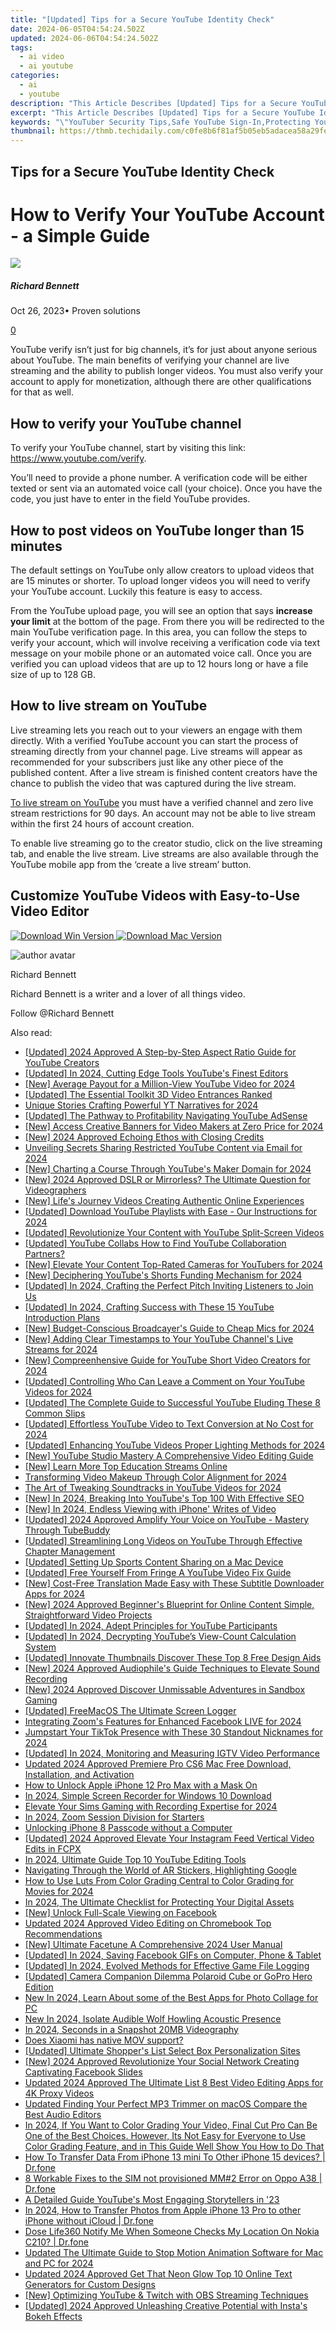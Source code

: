 ```yaml
---
title: "[Updated] Tips for a Secure YouTube Identity Check"
date: 2024-06-05T04:54:24.502Z
updated: 2024-06-06T04:54:24.502Z
tags:
  - ai video
  - ai youtube
categories:
  - ai
  - youtube
description: "This Article Describes [Updated] Tips for a Secure YouTube Identity Check"
excerpt: "This Article Describes [Updated] Tips for a Secure YouTube Identity Check"
keywords: "\"YouTuber Security Tips,Safe YouTube Sign-In,Protecting Your ID YouTube,YouTube Safety Practices,Secure Channel Setup,Identity Verification Tips,Safeguarding YouTube Accounts\""
thumbnail: https://thmb.techidaily.com/c0fe8b6f81af5b05eb5adacea58a29fe6fd2f271b6a687457517f15534dc6b13.jpg
---
```


## Tips for a Secure YouTube Identity Check

# How to Verify Your YouTube Account - a Simple Guide

![](https://images.wondershare.com/filmora/article-images/richard-bennett.jpg)

##### Richard Bennett

 Oct 26, 2023• Proven solutions

[0](#commentsBoxSeoTemplate)

YouTube verify isn’t just for big channels, it’s for just about anyone serious about YouTube. The main benefits of verifying your channel are live streaming and the ability to publish longer videos. You must also verify your account to apply for monetization, although there are other qualifications for that as well.

## How to verify your YouTube channel

To verify your YouTube channel, start by visiting this link: <https://www.youtube.com/verify>.

You’ll need to provide a phone number. A verification code will be either texted or sent via an automated voice call (your choice). Once you have the code, you just have to enter in the field YouTube provides.

## How to post videos on YouTube longer than 15 minutes

The default settings on YouTube only allow creators to upload videos that are 15 minutes or shorter. To upload longer videos you will need to verify your YouTube account. Luckily this feature is easy to access.

From the YouTube upload page, you will see an option that says **increase your limit** at the bottom of the page. From there you will be redirected to the main YouTube verification page. In this area, you can follow the steps to verify your account, which will involve receiving a verification code via text message on your mobile phone or an automated voice call. Once you are verified you can upload videos that are up to 12 hours long or have a file size of up to 128 GB.

## How to live stream on YouTube

Live streaming lets you reach out to your viewers an engage with them directly. With a verified YouTube account you can start the process of streaming directly from your channel page. Live streams will appear as recommended for your subscribers just like any other piece of the published content. After a live stream is finished content creators have the chance to publish the video that was captured during the live stream.

[To live stream on YouTube](https://tools.techidaily.com/wondershare/filmora/download/) you must have a verified channel and zero live stream restrictions for 90 days. An account may not be able to live stream within the first 24 hours of account creation.

To enable live streaming go to the creator studio, click on the live streaming tab, and enable the live stream. Live streams are also available through the YouTube mobile app from the ‘create a live stream’ button.

## Customize YouTube Videos with Easy-to-Use Video Editor

[![Download Win Version](https://images.wondershare.com/filmora/guide/download-btn-win.jpg) ](https://tools.techidaily.com/wondershare/filmora/download/) [![Download Mac Version](https://images.wondershare.com/filmora/guide/download-btn-mac.jpg) ](https://tools.techidaily.com/wondershare/filmora/download/)

![author avatar](https://images.wondershare.com/filmora/article-images/richard-bennett.jpg)

Richard Bennett

Richard Bennett is a writer and a lover of all things video.

Follow @Richard Bennett

<span class="atpl-alsoreadstyle">Also read:</span>
<div><ul>
<li><a href="https://facebook-record-videos.techidaily.com/updated-2024-approved-a-step-by-step-aspect-ratio-guide-for-youtube-creators/"><u>[Updated] 2024 Approved  A Step-by-Step Aspect Ratio Guide for YouTube Creators</u></a></li>
<li><a href="https://facebook-record-videos.techidaily.com/updated-in-2024-cutting-edge-tools-youtubes-finest-editors/"><u>[Updated] In 2024, Cutting Edge Tools  YouTube's Finest Editors</u></a></li>
<li><a href="https://facebook-record-videos.techidaily.com/new-average-payout-for-a-million-view-youtube-video-for-2024/"><u>[New] Average Payout for a Million-View YouTube Video for 2024</u></a></li>
<li><a href="https://facebook-record-videos.techidaily.com/updated-the-essential-toolkit-3d-video-entrances-ranked/"><u>[Updated] The Essential Toolkit  3D Video Entrances Ranked</u></a></li>
<li><a href="https://facebook-record-videos.techidaily.com/unique-stories-crafting-powerful-yt-narratives-for-2024/"><u>Unique Stories  Crafting Powerful YT Narratives for 2024</u></a></li>
<li><a href="https://facebook-record-videos.techidaily.com/updated-the-pathway-to-profitability-navigating-youtube-adsense/"><u>[Updated] The Pathway to Profitability  Navigating YouTube AdSense</u></a></li>
<li><a href="https://facebook-record-videos.techidaily.com/new-access-creative-banners-for-video-makers-at-zero-price-for-2024/"><u>[New] Access Creative Banners for Video Makers at Zero Price for 2024</u></a></li>
<li><a href="https://facebook-record-videos.techidaily.com/new-2024-approved-echoing-ethos-with-closing-credits/"><u>[New] 2024 Approved  Echoing Ethos with Closing Credits</u></a></li>
<li><a href="https://facebook-record-videos.techidaily.com/unveiling-secrets-sharing-restricted-youtube-content-via-email-for-2024/"><u>Unveiling Secrets  Sharing Restricted YouTube Content via Email for 2024</u></a></li>
<li><a href="https://facebook-record-videos.techidaily.com/new-charting-a-course-through-youtubes-maker-domain-for-2024/"><u>[New] Charting a Course Through YouTube's Maker Domain for 2024</u></a></li>
<li><a href="https://facebook-record-videos.techidaily.com/new-2024-approved-dslr-or-mirrorless-the-ultimate-question-for-videographers/"><u>[New] 2024 Approved  DSLR or Mirrorless? The Ultimate Question for Videographers</u></a></li>
<li><a href="https://facebook-record-videos.techidaily.com/new-lifes-journey-videos-creating-authentic-online-experiences/"><u>[New] Life's Journey Videos  Creating Authentic Online Experiences</u></a></li>
<li><a href="https://facebook-record-videos.techidaily.com/updated-download-youtube-playlists-with-ease-our-instructions-for-2024/"><u>[Updated] Download YouTube Playlists with Ease - Our Instructions for 2024</u></a></li>
<li><a href="https://facebook-record-videos.techidaily.com/updated-revolutionize-your-content-with-youtube-split-screen-videos/"><u>[Updated] Revolutionize Your Content with YouTube Split-Screen Videos</u></a></li>
<li><a href="https://facebook-record-videos.techidaily.com/updated-youtube-collabs-how-to-find-youtube-collaboration-partners/"><u>[Updated] YouTube Collabs  How to Find YouTube Collaboration Partners?</u></a></li>
<li><a href="https://facebook-record-videos.techidaily.com/new-elevate-your-content-top-rated-cameras-for-youtubers-for-2024/"><u>[New] Elevate Your Content  Top-Rated Cameras for YouTubers for 2024</u></a></li>
<li><a href="https://facebook-record-videos.techidaily.com/new-deciphering-youtubes-shorts-funding-mechanism-for-2024/"><u>[New] Deciphering YouTube's Shorts Funding Mechanism for 2024</u></a></li>
<li><a href="https://facebook-record-videos.techidaily.com/updated-in-2024-crafting-the-perfect-pitch-inviting-listeners-to-join-us/"><u>[Updated] In 2024, Crafting the Perfect Pitch  Inviting Listeners to Join Us</u></a></li>
<li><a href="https://facebook-record-videos.techidaily.com/updated-in-2024-crafting-success-with-these-15-youtube-introduction-plans/"><u>[Updated] In 2024, Crafting Success with These 15 YouTube Introduction Plans</u></a></li>
<li><a href="https://facebook-record-videos.techidaily.com/new-budget-conscious-broadcayers-guide-to-cheap-mics-for-2024/"><u>[New] Budget-Conscious Broadcayer's Guide to Cheap Mics for 2024</u></a></li>
<li><a href="https://facebook-record-videos.techidaily.com/new-adding-clear-timestamps-to-your-youtube-channels-live-streams-for-2024/"><u>[New] Adding Clear Timestamps to Your YouTube Channel's Live Streams for 2024</u></a></li>
<li><a href="https://facebook-record-videos.techidaily.com/new-compreenhensive-guide-for-youtube-short-video-creators-for-2024/"><u>[New] Compreenhensive Guide for YouTube Short Video Creators for 2024</u></a></li>
<li><a href="https://facebook-record-videos.techidaily.com/updated-controlling-who-can-leave-a-comment-on-your-youtube-videos-for-2024/"><u>[Updated] Controlling Who Can Leave a Comment on Your YouTube Videos for 2024</u></a></li>
<li><a href="https://facebook-record-videos.techidaily.com/updated-the-complete-guide-to-successful-youtube-eluding-these-8-common-slips/"><u>[Updated] The Complete Guide to Successful YouTube  Eluding These 8 Common Slips</u></a></li>
<li><a href="https://facebook-record-videos.techidaily.com/updated-effortless-youtube-video-to-text-conversion-at-no-cost-for-2024/"><u>[Updated] Effortless YouTube Video to Text Conversion at No Cost for 2024</u></a></li>
<li><a href="https://facebook-record-videos.techidaily.com/updated-enhancing-youtube-videos-proper-lighting-methods-for-2024/"><u>[Updated] Enhancing YouTube Videos  Proper Lighting Methods for 2024</u></a></li>
<li><a href="https://facebook-record-videos.techidaily.com/new-youtube-studio-mastery-a-comprehensive-video-editing-guide/"><u>[New] YouTube Studio Mastery  A Comprehensive Video Editing Guide</u></a></li>
<li><a href="https://facebook-record-videos.techidaily.com/new-learn-more-top-education-streams-online/"><u>[New] Learn More  Top Education Streams Online</u></a></li>
<li><a href="https://facebook-record-videos.techidaily.com/transforming-video-makeup-through-color-alignment-for-2024/"><u>Transforming Video Makeup Through Color Alignment for 2024</u></a></li>
<li><a href="https://facebook-record-videos.techidaily.com/the-art-of-tweaking-soundtracks-in-youtube-videos-for-2024/"><u>The Art of Tweaking Soundtracks in YouTube Videos for 2024</u></a></li>
<li><a href="https://facebook-record-videos.techidaily.com/new-in-2024-breaking-into-youtubes-top-100-with-effective-seo/"><u>[New] In 2024, Breaking Into YouTube's Top 100 With Effective SEO</u></a></li>
<li><a href="https://facebook-record-videos.techidaily.com/new-in-2024-endless-viewing-with-iphone-writes-of-video/"><u>[New] In 2024, Endless Viewing with iPhone' Writes of Video</u></a></li>
<li><a href="https://facebook-record-videos.techidaily.com/updated-2024-approved-amplify-your-voice-on-youtube-mastery-through-tubebuddy/"><u>[Updated] 2024 Approved  Amplify Your Voice on YouTube - Mastery Through TubeBuddy</u></a></li>
<li><a href="https://facebook-record-videos.techidaily.com/updated-streamlining-long-videos-on-youtube-through-effective-chapter-management/"><u>[Updated] Streamlining Long Videos on YouTube Through Effective Chapter Management</u></a></li>
<li><a href="https://facebook-record-videos.techidaily.com/updated-setting-up-sports-content-sharing-on-a-mac-device/"><u>[Updated] Setting Up Sports Content Sharing on a Mac Device</u></a></li>
<li><a href="https://facebook-record-videos.techidaily.com/updated-free-yourself-from-fringe-a-youtube-video-fix-guide/"><u>[Updated] Free Yourself From Fringe  A YouTube Video Fix Guide</u></a></li>
<li><a href="https://facebook-record-videos.techidaily.com/new-cost-free-translation-made-easy-with-these-subtitle-downloader-apps-for-2024/"><u>[New] Cost-Free Translation Made Easy with These Subtitle Downloader Apps for 2024</u></a></li>
<li><a href="https://facebook-record-videos.techidaily.com/new-2024-approved-beginners-blueprint-for-online-content-simple-straightforward-video-projects/"><u>[New] 2024 Approved  Beginner's Blueprint for Online Content  Simple, Straightforward Video Projects</u></a></li>
<li><a href="https://facebook-record-videos.techidaily.com/updated-in-2024-adept-principles-for-youtube-participants/"><u>[Updated] In 2024, Adept Principles for YouTube Participants</u></a></li>
<li><a href="https://facebook-record-videos.techidaily.com/updated-in-2024-decrypting-youtubes-view-count-calculation-system/"><u>[Updated] In 2024, Decrypting YouTube’s View-Count Calculation System</u></a></li>
<li><a href="https://facebook-record-videos.techidaily.com/updated-innovate-thumbnails-discover-these-top-8-free-design-aids/"><u>[Updated] Innovate Thumbnails  Discover These Top 8 Free Design Aids</u></a></li>
<li><a href="https://facebook-record-videos.techidaily.com/new-2024-approved-audiophiles-guide-techniques-to-elevate-sound-recording/"><u>[New] 2024 Approved  Audiophile's Guide  Techniques to Elevate Sound Recording</u></a></li>
<li><a href="https://remote-screen-capture.techidaily.com/new-2024-approved-discover-unmissable-adventures-in-sandbox-gaming/"><u>[New] 2024 Approved  Discover Unmissable Adventures in Sandbox Gaming</u></a></li>
<li><a href="https://digital-screen-recording.techidaily.com/updated-freemacos-the-ultimate-screen-logger/"><u>[Updated] FreeMacOS  The Ultimate Screen Logger</u></a></li>
<li><a href="https://extra-support.techidaily.com/integrating-zooms-features-for-enhanced-facebook-live-for-2024/"><u>Integrating Zoom's Features for Enhanced Facebook LIVE for 2024</u></a></li>
<li><a href="https://tiktok-videos.techidaily.com/jumpstart-your-tiktok-presence-with-these-30-standout-nicknames-for-2024/"><u>Jumpstart Your TikTok Presence with These 30 Standout Nicknames for 2024</u></a></li>
<li><a href="https://instagram-video-recordings.techidaily.com/updated-in-2024-monitoring-and-measuring-igtv-video-performance/"><u>[Updated] In 2024, Monitoring and Measuring IGTV Video Performance</u></a></li>
<li><a href="https://ai-driven-video-production.techidaily.com/updated-2024-approved-premiere-pro-cs6-mac-free-download-installation-and-activation/"><u>Updated 2024 Approved Premiere Pro CS6 Mac Free Download, Installation, and Activation</u></a></li>
<li><a href="https://ios-unlock.techidaily.com/how-to-unlock-apple-iphone-12-pro-max-with-a-mask-on-by-drfone-ios/"><u>How to Unlock Apple iPhone 12 Pro Max with a Mask On</u></a></li>
<li><a href="https://screen-capture.techidaily.com/in-2024-simple-screen-recorder-for-windows-10-download/"><u>In 2024, Simple Screen Recorder for Windows 10 Download</u></a></li>
<li><a href="https://video-capture.techidaily.com/elevate-your-sims-gaming-with-recording-expertise-for-2024/"><u>Elevate Your Sims Gaming with Recording Expertise for 2024</u></a></li>
<li><a href="https://visual-screen-recording.techidaily.com/in-2024-zoom-session-division-for-starters/"><u>In 2024, Zoom Session Division for Starters</u></a></li>
<li><a href="https://ios-unlock.techidaily.com/unlocking-iphone-8-passcode-without-a-computer-by-drfone-ios/"><u>Unlocking iPhone 8 Passcode without a Computer</u></a></li>
<li><a href="https://instagram-clips.techidaily.com/updated-2024-approved-elevate-your-instagram-feed-vertical-video-edits-in-fcpx/"><u>[Updated] 2024 Approved  Elevate Your Instagram Feed  Vertical Video Edits in FCPX</u></a></li>
<li><a href="https://youtube-help.techidaily.com/in-2024-ultimate-guide-top-10-youtube-editing-tools/"><u>In 2024, Ultimate Guide  Top 10 YouTube Editing Tools</u></a></li>
<li><a href="https://extra-hints.techidaily.com/navigating-through-the-world-of-ar-stickers-highlighting-google/"><u>Navigating Through the World of AR Stickers, Highlighting Google</u></a></li>
<li><a href="https://some-skills.techidaily.com/how-to-use-luts-from-color-grading-central-to-color-grading-for-movies-for-2024/"><u>How to Use Luts From Color Grading Central to Color Grading for Movies for 2024</u></a></li>
<li><a href="https://youtube-help.techidaily.com/in-2024-the-ultimate-checklist-for-protecting-your-digital-assets/"><u>In 2024, The Ultimate Checklist for Protecting Your Digital Assets</u></a></li>
<li><a href="https://facebook-clips.techidaily.com/new-unlock-full-scale-viewing-on-facebook/"><u>[New] Unlock Full-Scale Viewing on Facebook</u></a></li>
<li><a href="https://video-content-creator.techidaily.com/updated-2024-approved-video-editing-on-chromebook-top-recommendations/"><u>Updated 2024 Approved Video Editing on Chromebook Top Recommendations</u></a></li>
<li><a href="https://some-guidance.techidaily.com/new-ultimate-facetune-a-comprehensive-2024-user-manual/"><u>[New] Ultimate Facetune  A Comprehensive 2024 User Manual</u></a></li>
<li><a href="https://facebook-video-content.techidaily.com/updated-in-2024-saving-facebook-gifs-on-computer-phone-and-tablet/"><u>[Updated] In 2024, Saving Facebook GIFs on Computer, Phone & Tablet</u></a></li>
<li><a href="https://screen-activity-recording.techidaily.com/updated-in-2024-evolved-methods-for-effective-game-file-logging/"><u>[Updated] In 2024, Evolved Methods for Effective Game File Logging</u></a></li>
<li><a href="https://extra-tips.techidaily.com/updated-camera-companion-dilemma-polaroid-cube-or-gopro-hero-edition/"><u>[Updated] Camera Companion Dilemma  Polaroid Cube or GoPro Hero Edition</u></a></li>
<li><a href="https://ai-video-editing.techidaily.com/new-in-2024-learn-about-some-of-the-best-apps-for-photo-collage-for-pc/"><u>New In 2024, Learn About some of the Best Apps for Photo Collage for PC</u></a></li>
<li><a href="https://voice-adjusting.techidaily.com/new-in-2024-isolate-audible-wolf-howling-acoustic-presence/"><u>New In 2024, Isolate Audible Wolf Howling Acoustic Presence</u></a></li>
<li><a href="https://extra-approaches.techidaily.com/in-2024-seconds-in-a-snapshot-20mb-videography/"><u>In 2024, Seconds in a Snapshot  20MB Videography</u></a></li>
<li><a href="https://phone-solutions.techidaily.com/does-xiaomi-has-native-mov-support-by-aiseesoft-video-converter-play-mov-on-android/"><u>Does Xiaomi has native MOV support?</u></a></li>
<li><a href="https://some-approaches.techidaily.com/updated-ultimate-shoppers-list-select-box-personalization-sites/"><u>[Updated] Ultimate Shopper's List  Select Box Personalization Sites</u></a></li>
<li><a href="https://facebook-video-content.techidaily.com/new-2024-approved-revolutionize-your-social-network-creating-captivating-facebook-slides/"><u>[New] 2024 Approved  Revolutionize Your Social Network  Creating Captivating Facebook Slides</u></a></li>
<li><a href="https://smart-video-creator.techidaily.com/updated-2024-approved-the-ultimate-list-8-best-video-editing-apps-for-4k-proxy-videos/"><u>Updated 2024 Approved The Ultimate List 8 Best Video Editing Apps for 4K Proxy Videos</u></a></li>
<li><a href="https://sound-optimizing.techidaily.com/updated-finding-your-perfect-mp3-trimmer-on-macos-compare-the-best-audio-editors/"><u>Updated Finding Your Perfect MP3 Trimmer on macOS Compare the Best Audio Editors</u></a></li>
<li><a href="https://ai-editing-video.techidaily.com/in-2024-if-you-want-to-color-grading-your-video-final-cut-pro-can-be-one-of-the-best-choices-however-its-not-easy-for-everyone-to-use-color-grading-feature-/"><u>In 2024, If You Want to Color Grading Your Video, Final Cut Pro Can Be One of the Best Choices. However, Its Not Easy for Everyone to Use Color Grading Feature, and in This Guide Well Show You How to Do That</u></a></li>
<li><a href="https://review-topics.techidaily.com/how-to-transfer-data-from-iphone-13-mini-to-other-iphone-15-devices-drfone-by-drfone-transfer-data-from-ios-transfer-data-from-ios/"><u>How To Transfer Data From iPhone 13 mini To Other iPhone 15 devices? | Dr.fone</u></a></li>
<li><a href="https://howto.techidaily.com/8-workable-fixes-to-the-sim-not-provisioned-mm2-error-on-oppo-a38-drfone-by-drfone-fix-android-problems-fix-android-problems/"><u>8 Workable Fixes to the SIM not provisioned MM#2 Error on Oppo A38 | Dr.fone</u></a></li>
<li><a href="https://extra-information.techidaily.com/a-detailed-guide-youtubes-most-engaging-storytellers-in-23/"><u>A Detailed Guide  YouTube's Most Engaging Storytellers in '23</u></a></li>
<li><a href="https://iphone-transfer.techidaily.com/in-2024-how-to-transfer-photos-from-apple-iphone-13-pro-to-other-iphone-without-icloud-drfone-by-drfone-transfer-from-ios/"><u>In 2024, How to Transfer Photos from Apple iPhone 13 Pro to other iPhone without iCloud | Dr.fone</u></a></li>
<li><a href="https://fake-location.techidaily.com/dose-life360-notify-me-when-someone-checks-my-location-on-nokia-c210-drfone-by-drfone-virtual-android/"><u>Dose Life360 Notify Me When Someone Checks My Location On Nokia C210? | Dr.fone</u></a></li>
<li><a href="https://smart-video-creator.techidaily.com/updated-the-ultimate-guide-to-stop-motion-animation-software-for-mac-and-pc-for-2024/"><u>Updated The Ultimate Guide to Stop Motion Animation Software for Mac and PC for 2024</u></a></li>
<li><a href="https://video-content-creator.techidaily.com/updated-2024-approved-get-that-neon-glow-top-10-online-text-generators-for-custom-designs/"><u>Updated 2024 Approved Get That Neon Glow Top 10 Online Text Generators for Custom Designs</u></a></li>
<li><a href="https://screen-recording.techidaily.com/new-optimizing-youtube-and-twitch-with-obs-streaming-techniques/"><u>[New] Optimizing YouTube & Twitch with OBS Streaming Techniques</u></a></li>
<li><a href="https://instagram-video-files.techidaily.com/updated-2024-approved-unleashing-creative-potential-with-instas-bokeh-effects/"><u>[Updated] 2024 Approved  Unleashing Creative Potential with Insta's Bokeh Effects</u></a></li>
</ul></div>

<ins class="adsbygoogle"
      style="display:block"
      data-ad-client="ca-pub-7571918770474297"
      data-ad-slot="8358498916"
      data-ad-format="auto"
      data-full-width-responsive="true"></ins>